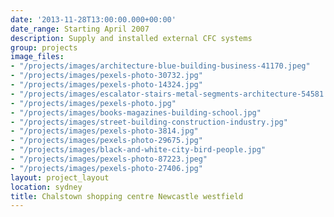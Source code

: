 ```yaml
---
date: '2013-11-28T13:00:00.000+00:00'
date_range: Starting April 2007
description: Supply and installed external CFC systems
group: projects
image_files:
- "/projects/images/architecture-blue-building-business-41170.jpeg"
- "/projects/images/pexels-photo-30732.jpg"
- "/projects/images/pexels-photo-14324.jpg"
- "/projects/images/escalator-stairs-metal-segments-architecture-54581.jpeg"
- "/projects/images/pexels-photo.jpg"
- "/projects/images/books-magazines-building-school.jpg"
- "/projects/images/street-building-construction-industry.jpg"
- "/projects/images/pexels-photo-3814.jpg"
- "/projects/images/pexels-photo-29675.jpg"
- "/projects/images/black-and-white-city-bird-people.jpg"
- "/projects/images/pexels-photo-87223.jpeg"
- "/projects/images/pexels-photo-27406.jpg"
layout: project_layout
location: sydney
title: Chalstown shopping centre Newcastle westfield
---
```

